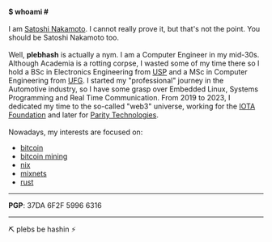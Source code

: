   <b> $ whoami # </b>
  <br><br>
  I am <a href="http://bitcoin.org/bitcoin.pdf" target="_blank">Satoshi Nakamoto</a>. I cannot really prove it, but that's not the point. You should be Satoshi Nakamoto too.
  <br><br>
  Well, <b>plebhash</b> is actually a nym. I am a Computer Engineer in my mid-30s. Although Academia is a rotting corpse, I wasted some of my time there so I hold a BSc in Electronics Engineering from <a href="https://www5.usp.br" target="_blank">USP</a> and a MSc in Computer Engineering from <a href="https://ufg.br" target="_blank">UFG</a>. I started my "professional" journey in the Automotive industry, so I have some grasp over Embedded Linux, Systems Programming and Real Time Communication. From 2019 to 2023, I dedicated my time to the so-called "web3" universe, working for the <a href="https://iota.org" target="_blank">IOTA Foundation</a> and later for <a href="https://parity.io" target="_blank">Parity Technologies</a>.
  <br><br>
  Nowadays, my interests are focused on: <br>
  - <a href="http://bitcoin.org" target="_blank">bitcoin</a><br>
  - <a href="http://stratumprotocol.org" target="_blank">bitcoin mining</a><br>
  - <a href="https://nixos.org" target="_blank">nix</a><br>
  - <a href="https://paritytech.github.io/mixnet-spec/" target="_blank">mixnets</a><br>
  - <a href="https://rust-lang.org" target="_blank">rust</a><br>
<hr>
<b>PGP</b>: 37DA 6F2F 5996 6316
<hr>

⛏️ plebs be hashin ⚡
